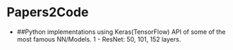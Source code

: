 # Papers2Code #

* ##Python implementations using Keras(TensorFlow) API of some of the most famous NN/Models.
1 - ResNet: 50, 101, 152 layers.
